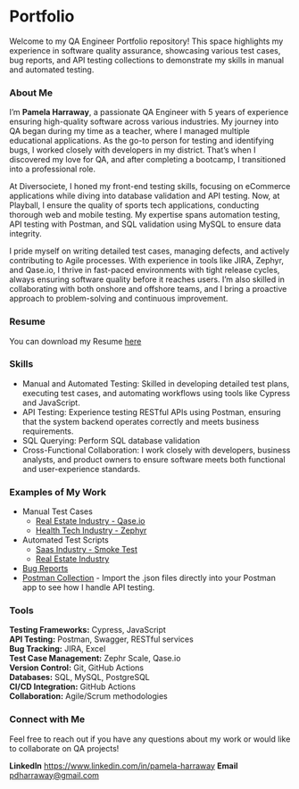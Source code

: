 # Portfolio

Welcome to my QA Engineer Portfolio repository! This space highlights my experience in software quality assurance, showcasing various test cases, 
bug reports, and API testing collections to demonstrate my skills in manual and automated testing.

### About Me
I’m **Pamela Harraway**, a passionate QA Engineer with 5 years of experience ensuring high-quality software across various industries. My journey into QA began during my time as a teacher, where I managed multiple educational applications. As the go-to person for testing and identifying bugs, I worked closely with developers in my district. That’s when I discovered my love for QA, and after completing a bootcamp, I transitioned into a professional role.

At Diversociete, I honed my front-end testing skills, focusing on eCommerce applications while diving into database validation and API testing. Now, at Playball, I ensure the quality of sports tech applications, conducting thorough web and mobile testing. My expertise spans automation testing, API testing with Postman, and SQL validation using MySQL to ensure data integrity.

I pride myself on writing detailed test cases, managing defects, and actively contributing to Agile processes. With experience in tools like JIRA, Zephyr, and Qase.io, I thrive in fast-paced environments with tight release cycles, always ensuring software quality before it reaches users. I’m also skilled in collaborating with both onshore and offshore teams, and I bring a proactive approach to problem-solving and continuous improvement.

### Resume
You can download my Resume [here](https://drive.google.com/drive/u/1/folders/1Q4H_PTBZNax9ROvgdHkJINKcluQvvJve)

### Skills
- Manual and Automated Testing: Skilled in developing detailed test plans, executing test cases, and automating workflows using tools like Cypress and JavaScript.
- API Testing: Experience testing RESTful APIs using Postman, ensuring that the system backend operates correctly and meets business requirements.
- SQL Querying: Perform SQL database validation
- Cross-Functional Collaboration: I work closely with developers, business analysts, and product owners to ensure software meets both functional and user-experience standards.

### Examples of My Work
- Manual Test Cases
  - [Real Estate Industry - Qase.io](https://drive.google.com/drive/u/1/folders/1x79dK2VVzfmpYkdc2Vx4rMteGMDG9KXI)
  - [Health Tech Industry - Zephyr](https://drive.google.com/drive/u/1/folders/1GBi7LVvYJNX-I00Ut48OfOQo5n4TRjDH)
- Automated Test Scripts
  - [Saas Industry - Smoke Test](https://github.com/PamDH/Jahnel-Group-Project)
  - [Real Estate Industry](https://github.com/PamDH/REWorkflow)
- [Bug Reports](https://drive.google.com/drive/u/1/folders/1kIQha3MIOI-z_aaWosH3QDWk-349XnwT)
- [Postman Collection](https://drive.google.com/drive/u/1/folders/1493wJky0fj2wuo6_4UPd9yRdbWJB36Ar) - Import the .json files directly into your Postman app to see how I handle API testing.

### Tools
**Testing Frameworks:** Cypress, JavaScript  
**API Testing:** Postman, Swagger, RESTful services  
**Bug Tracking:** JIRA, Excel  
**Test Case Management:** Zephr Scale, Qase.io  
**Version Control:** Git, GitHub Actions  
**Databases:** SQL, MySQL, PostgreSQL  
**CI/CD Integration:** GitHub Actions  
**Collaboration:** Agile/Scrum methodologies  

### Connect with Me
Feel free to reach out if you have any questions about my work or would like to collaborate on QA projects!

**LinkedIn** https://www.linkedin.com/in/pamela-harraway
**Email** pdharraway@gmail.com

